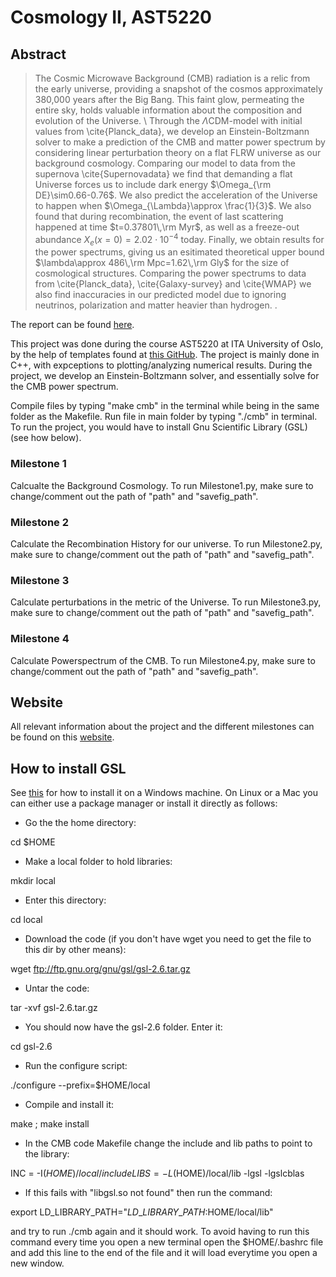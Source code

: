 # Cosmology II, AST5220
## Abstract 
> The Cosmic Microwave Background (CMB) radiation is a relic from the early universe, providing a snapshot of the cosmos approximately 380,000 years after the Big Bang. This faint glow, permeating the entire sky, holds valuable information about the composition and evolution of the Universe. \\
Through the $\Lambda$CDM-model with initial values from \cite{Planck_data}, we develop an Einstein-Boltzmann solver to make a prediction of the CMB and matter power spectrum by considering linear perturbation theory on a flat FLRW universe as our background cosmology. Comparing our model to data from the supernova \cite{Supernovadata} we find that demanding a flat Universe forces us to include dark energy $\Omega_{\rm DE}\sim0.66-0.76$. We also predict the acceleration of the Universe to happen when $\Omega_{\Lambda}\approx \frac{1}{3}$. We also found that during recombination, the event of last scattering happened at time $t=0.37801\,\rm Myr$, as well as a freeze-out abundance $X_e(x=0)=2.02\cdot10^{-4}$ today. Finally, we obtain results for the power spectrums, giving us an esitimated theoretical upper bound $\lambda\approx 486\,\rm Mpc=1.62\,\rm Gly$ for the size of cosmological structures. Comparing the power spectrums to data from \cite{Planck_data}, \cite{Galaxy-survey} and \cite{WMAP} we also find inaccuracies in our predicted model due to ignoring neutrinos, polarization and matter heavier than hydrogen. .

The report can be found [here]().

This project was done during the course AST5220 at ITA University of Oslo, by the help of templates found at [this GitHub](https://github.com/HAWinther/AST5220-Cosmology/tree/master). The project is mainly done in C++, with expceptions to plotting/analyzing numerical results. During the project, we develop an Einstein-Boltzmann solver, and essentially solve for the CMB power spectrum. 

Compile files by typing "make cmb" in the terminal while being in the same folder as the Makefile. 
Run file in main folder by typing "./cmb" in terminal. To run the project, you would have to install Gnu Scientific Library (GSL) (see how below). 

### Milestone 1 
Calcualte the Background Cosmology.
To run Milestone1.py, make sure to change/comment out the path of "path" and "savefig_path".

### Milestone 2
Calculate the Recombination History for our universe. 
To run Milestone2.py, make sure to change/comment out the path of "path" and "savefig_path".

### Milestone 3
Calculate perturbations in the metric of the Universe.
To run Milestone3.py, make sure to change/comment out the path of "path" and "savefig_path".

### Milestone 4
Calculate Powerspectrum of the CMB.
To run Milestone4.py, make sure to change/comment out the path of "path" and "savefig_path".

## Website
All relevant information about the project and the different milestones can be found on this [website](https://cmb.wintherscoming.no/).

## How to install GSL

See [this](https://solarianprogrammer.com/) for how to install it on a Windows machine. On Linux or a Mac you can either use a package manager or install it directly as follows:

- Go the the home directory:

cd $HOME

- Make a local folder to hold libraries:

mkdir local

- Enter this directory:

cd local

- Download the code (if you don't have wget you need to get the file to this dir by other means):

wget ftp://ftp.gnu.org/gnu/gsl/gsl-2.6.tar.gz

- Untar the code:

tar -xvf gsl-2.6.tar.gz

- You should now have the gsl-2.6 folder. Enter it:

cd gsl-2.6

- Run the configure script:

./configure --prefix=$HOME/local

- Compile and install it:

make ; make install

- In the CMB code Makefile change the include and lib paths to point to the library:

INC  = -I$(HOME)/local/include
LIBS = -L$(HOME)/local/lib -lgsl -lgslcblas

- If this fails with "libgsl.so not found" then run the command:

export LD\_LIBRARY\_PATH="$LD\_LIBRARY\_PATH:$HOME/local/lib"

and try to run ./cmb again and it should work. To avoid having
to run this command every time you open a new terminal open
the $HOME/.bashrc file and add this line to the end of the file
and it will load everytime you open a new window.
